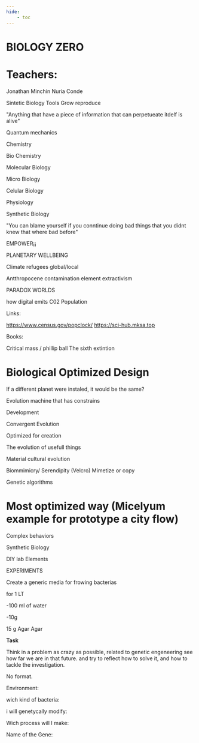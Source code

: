 ```yaml
---
hide:
    - toc
---
```


# BIOLOGY ZERO

# Teachers:

Jonathan Minchin
Nuria Conde

Sintetic Biology
Tools
Grow reproduce

"Anything that have a piece of information that can perpetueate itdelf is alive"

Quantum mechanics

Chemistry

Bio Chemistry

Molecular Biology

Micro Biology

Celular Biology

Physiology

Synthetic Biology

"You can blame yourself if you conntinue doing bad things that you didnt knew that where bad before"

EMPOWER¡¡

PLANETARY WELLBEING

Climate refugees
global/local

Antthropocene
contamination
element extractivism

PARADOX WORLDS

how digital emits C02
Population

Links:

https://www.census.gov/popclock/
https://sci-hub.mksa.top

Books: 

Critical mass / phillip ball
The sixth extintion

# Biological Optimized Design

 If a different planet were instaled, it would be the same? 

 Evolution machine that has constrains

 Development

 Convergent Evolution

 Optimized for creation

 The evolution of usefull things

Material cultural evolution

Biommimicry/ Serendipity (Velcro) Mimetize or copy

Genetic algorithms

# Most optimized way (Micelyum example for prototype a city flow)

Complex behaviors

Synthetic Biology

DIY lab Elements


EXPERIMENTS

Create a generic media for frowing bacterias

for 1 LT

-100 ml of water

-10g

15 g Agar Agar

**Task**

Think in a problem as crazy as possible, related to genetic engeneering see how far we are in that future. and try to reflect how to solve it, and how to tackle the investigation.

No format. 

Environment:

wich kind of bacteria:

i will genetycally modify:

Wich process will I make:

Name of the Gene:





